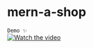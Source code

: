 # mern-a-shop
`Demo ✨`
<br>
[![Watch the video](https://i9.ytimg.com/vi_webp/pS2L2LI8lBM/mq2.webp?sqp=CIT4tKkG-oaymwEmCMACELQB8quKqQMa8AEB-AH-CYAC0AWKAgwIABABGGAgZSg1MA8=&rs=AOn4CLA2VlvASBJ0XjsrsgpaF7dHM_AO3w)](https://youtu.be/pS2L2LI8lBM?si=iSNj3EWkdFcYkyX7)




